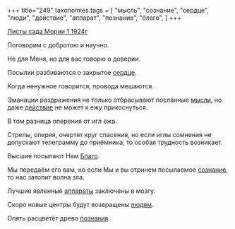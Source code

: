 +++
title="249"
taxonomies.tags = [
 "мысль",
 "сознание",
 "сердце",
 "люди",
 "действие",
 "аппарат",
 "познание",
 "благо",
]
+++

[Листы сада Мории 1 1924г](/agni/1924)

Поговорим с добротою и научно.   

Не для Меня, но для вас говорю о доверии.   

Посылки разбиваются о закрытое [сердце](/tags/сердце).   

Когда ненужное говорится, провода мешаются.   

Эманации раздражения не только отбрасывают посланные [мысли](/tags/мысль), но даже [действие](/tags/действие) не может к ежу прикоснуться.   

В том разница оперения от игл ежа.   

Стрелы, оперяя, очертят круг спасения, но если иглы сомнения не допускают телеграмму до приёмника, то особая трудность возникает.   

Высшие посылают Нам [Благо](/tags/благо).   

Мы передаём его вам, но если Мы и вы отринем посылаемое [сознание](/tags/сознание), то нас затопит волна зла.   

Лучшие явленные [аппараты](/tags/аппарат) заключены в мозгу.   

Скоро новые центры будут возвращены [людям](/tags/люди).   

Опять расцветёт древо [познания](/tags/познание).   

